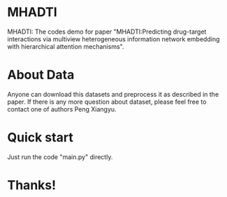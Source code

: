 # MHADTI
MHADTI: The codes demo for paper "MHADTI:Predicting drug-target interactions via multiview heterogeneous information network embedding with hierarchical attention mechanisms".

# About Data
Anyone can download this datasets and preprocess it as described in the paper. If there is any more question about dataset, please feel free to contact one of authors Peng Xiangyu.

# Quick start
Just run the code "main.py" directly.

# Thanks!
